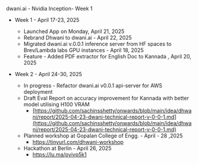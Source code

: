 dwani.ai - Nvidia Inception- Week 1 

- Week 1 - April 17-23, 2025
    - Launched App on Monday, April 21, 2025
    - Rebrand Dhwani to dwani.ai - April 22, 2025
    - Migrated dwani.ai v.0.0.1 inference server from HF spaces to Brev/Lambda labs GPU instances  - April 18, 2025
    - Feature - Added PDF extractor for English Doc to Kannada , April 20, 2025


- Week 2 - April 24-30, 2025
    - In progress - Refactor dwani.ai v0.0.1 api-server for AWS deployment
    - Draft Eval Report on accuracy improvement for Kannada with better model utilising H100 VRAM
        - [https://github.com/sachinsshetty/onwards/blob/main/idea/dhwani/report/2025-04-23-dwani-technical-report-v-0-0-1.md](https://github.com/sachinsshetty/onwards/blob/main/idea/dhwani/report/2025-04-23-dwani-technical-report-v-0-0-1.md)
    - Planned workshop at Gopalan College of Engg.  - April - 28 ,2025
        - https://tinyurl.com/dhwani-workshop
    - Hackathon at Berlin - April 26, 2025
        - https://lu.ma/pyivp5k1

